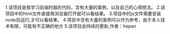 1.该项目是我学习前端时敲的代码，含有大量的案例，以及自己的心得想法。
2.该项目中的html文件直接用浏览器打开就可以看结果。
3.项目中的js文件需要安装node后运行,才可以看结果。
4.项目中含有大量的案例可以作为参考，由于本人技术有限，可能有不正确的地方
5.该项目会持续的更新,作者：hepan
